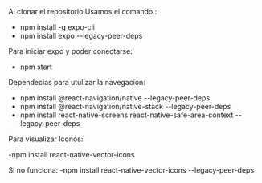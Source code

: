 Al clonar el repositorio 
Usamos el comando :

- npm install -g expo-cli 
- npm install expo --legacy-peer-deps
  
Para iniciar expo  y poder conectarse:

- npm start

Dependecias para utulizar la navegacion:

- npm install @react-navigation/native --legacy-peer-deps   
- npm install @react-navigation/native-stack --legacy-peer-deps
- npm install react-native-screens react-native-safe-area-context --legacy-peer-deps

Para visualizar Iconos:

-npm install react-native-vector-icons

Si no funciona:
-npm install react-native-vector-icons --legacy-peer-deps
